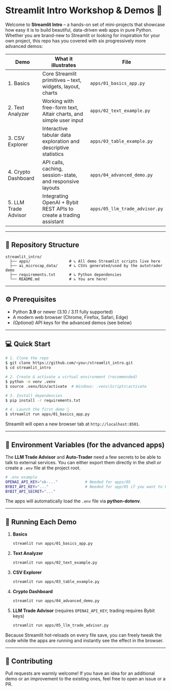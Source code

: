 # Streamlit Intro Workshop & Demos 🚀

Welcome to **Streamlit Intro** – a hands-on set of mini-projects that showcase how easy it is to build beautiful, data-driven web apps in pure Python.  Whether you are brand-new to Streamlit or looking for inspiration for your own project, this repo has you covered with six progressively more advanced demos:

| Demo | What it illustrates | File |
|------|---------------------|------|
| 1. Basics | Core Streamlit primitives – text, widgets, layout, charts | `apps/01_basics_app.py` |
| 2. Text Analyzer | Working with free-form text, Altair charts, and simple user input | `apps/02_text_example.py` |
| 3. CSV Explorer | Interactive tabular data exploration and descriptive statistics | `apps/03_table_example.py` |
| 4. Crypto Dashboard | API calls, caching, session-state, and responsive layouts | `apps/04_advanced_demo.py` |
| 5. LLM Trade Advisor | Integrating OpenAI + Bybit REST APIs to create a trading assistant | `apps/05_llm_trade_advisor.py` |

---

## 📂 Repository Structure
```
streamlit_intro/
  ├── apps/                 # ↳ All demo Streamlit scripts live here
  ├── ai_microcap_data/     # ↳ CSVs generated/used by the autotrader demo
  ├── requirements.txt      # ↳ Python dependencies
  └── README.md             # ↳ You are here!
```

---

## ⚙️  Prerequisites
* Python **3.9** or newer (3.10 / 3.11 fully supported)
* A modern web browser (Chrome, Firefox, Safari, Edge)
* _(Optional)_ API keys for the advanced demos (see below)

---

## 💻 Quick Start
```bash
# 1. Clone the repo
$ git clone https://github.com/<you>/streamlit_intro.git
$ cd streamlit_intro

# 2. Create & activate a virtual environment (recommended)
$ python -m venv .venv
$ source .venv/bin/activate  # Windows: .venv\Scripts\activate

# 3. Install dependencies
$ pip install -r requirements.txt

# 4. Launch the first demo 🎉
$ streamlit run apps/01_basics_app.py
```
Streamlit will open a new browser tab at `http://localhost:8501`.

---

## 🔑 Environment Variables (for the advanced apps)
The **LLM Trade Advisor** and **Auto-Trader** need a few secrets to be able to talk to external services.  You can either export them directly in the shell _or_ create a `.env` file at the project root.

```bash
# .env example
OPENAI_API_KEY="sk-..."            # Needed for apps/05 
BYBIT_API_KEY="..."                # Needed for app/05 if you want to PLACE orders
BYBIT_API_SECRET="..."             
```
The apps will automatically load the `.env` file via **python-dotenv**.

---

## 🚀 Running Each Demo
1. **Basics**
   ```bash
   streamlit run apps/01_basics_app.py
   ```
2. **Text Analyzer**
   ```bash
   streamlit run apps/02_text_example.py
   ```
3. **CSV Explorer**
   ```bash
   streamlit run apps/03_table_example.py
   ```
4. **Crypto Dashboard**
   ```bash
   streamlit run apps/04_advanced_demo.py
   ```
5. **LLM Trade Advisor** (requires `OPENAI_API_KEY`; trading requires Bybit keys)
   ```bash
   streamlit run apps/05_llm_trade_advisor.py
   ```

Because Streamlit hot-reloads on every file save, you can freely tweak the code while the apps are running and instantly see the effect in the browser.

---

## 🤝 Contributing
Pull requests are warmly welcome!  If you have an idea for an additional demo or an improvement to the existing ones, feel free to open an issue or a PR.

